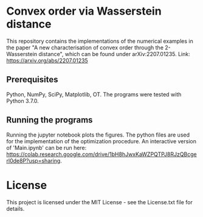 # Convex order via Wasserstein distance

This repository contains the implementations of the numerical examples in the paper "A new characterisation of convex order through the 2-Wasserstein distance", which can be found under arXiv:2207.01235. Link: https://arxiv.org/abs/2207.01235

## Prerequisites

Python, NumPy, SciPy, Matplotlib, OT. The programs were tested with Python 3.7.0.

## Running the programs

Running the jupyter notebook plots the figures. The python files are used for the implementation of the optimization procedure. An interactive version of 'Main.ipynb' can be run here: https://colab.research.google.com/drive/1bH8hJwxKaWZPQTPJ8RJzQBcgerl0de8P?usp=sharing.

# License

This project is licensed under the MIT License - see the License.txt file for details.

